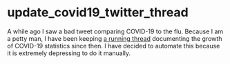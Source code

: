 # update_covid19_twitter_thread
A while ago I saw a bad tweet comparing COVID-19 to the flu. Because I am a petty man, I have been keeping [a running thread](https://twitter.com/gottapatchemall/status/1246956300904226816) documenting the growth of COVID-19 statistics since then. I have decided to automate this because it is extremely depressing to do it manually.
